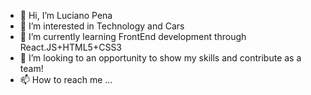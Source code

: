 - 👋 Hi, I’m Luciano Pena
- 👀 I’m interested in Technology and Cars 
- 🌱 I’m currently learning FrontEnd development through React.JS+HTML5+CSS3
- 💞️ I’m looking to an opportunity to show my skills and contribute as a team!
- 📫 How to reach me ...

<!---
lucianonp23/lucianonp23 is a ✨ special ✨ repository because its `README.md` (this file) appears on your GitHub profile.
You can click the Preview link to take a look at your changes.
--->
